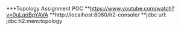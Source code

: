 ***Topology Assignment POC
**https://www.youtube.com/watch?v=0uLqdBpYAVA
**http://localhost:8080/h2-console/
**jdbc url: jdbc:h2:mem:topology
